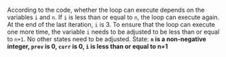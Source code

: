 According to the code, whether the loop can execute depends on the variables `i` and `n`. If `i` is less than or equal to `n`, the loop can execute again. At the end of the last iteration, `i` is 3. To ensure that the loop can execute one more time, the variable `i` needs to be adjusted to be less than or equal to `n+1`. No other states need to be adjusted.
State: **`n` is a non-negative integer, `prev` is 0, `curr` is 0, `i` is less than or equal to n+1**